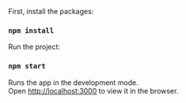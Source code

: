 First, install the packages:

### `npm install`

Run the project:

### `npm start`

Runs the app in the development mode.<br>
Open [http://localhost:3000](http://localhost:3000) to view it in the browser.
